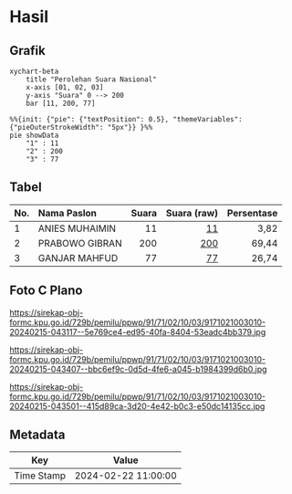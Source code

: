 # Hasil

## Grafik

```mermaid
xychart-beta
    title "Perolehan Suara Nasional"
    x-axis [01, 02, 03]
    y-axis "Suara" 0 --> 200
    bar [11, 200, 77]
```

```mermaid
%%{init: {"pie": {"textPosition": 0.5}, "themeVariables": {"pieOuterStrokeWidth": "5px"}} }%%
pie showData
    "1" : 11
    "2" : 200
    "3" : 77
```

## Tabel

| No. | Nama Paslon    | Suara | Suara (raw) | Persentase |
|:--- |:-------------- | -----:| -----------:| ----------:|
| 1   | ANIES MUHAIMIN | 11    | [11][p-1]   | 3,82       |
| 2   | PRABOWO GIBRAN | 200   | [200][p-2]  | 69,44      |
| 3   | GANJAR MAHFUD  | 77    | [77][p-3]   | 26,74      |


[p-1]: https://github.com/gigit-pemilu/pemilu-2024/blob/main/pilpres/hitung-suara/sub/91-papua/sub/71-kota-jayapura/sub/02-jayapura-selatan/sub/1003-numbay/sub/010-tps/sub/paslon-1.txt
[p-2]: https://github.com/gigit-pemilu/pemilu-2024/blob/main/pilpres/hitung-suara/sub/91-papua/sub/71-kota-jayapura/sub/02-jayapura-selatan/sub/1003-numbay/sub/010-tps/sub/paslon-2.txt
[p-3]: https://github.com/gigit-pemilu/pemilu-2024/blob/main/pilpres/hitung-suara/sub/91-papua/sub/71-kota-jayapura/sub/02-jayapura-selatan/sub/1003-numbay/sub/010-tps/sub/paslon-3.txt

## Foto C Plano

https://sirekap-obj-formc.kpu.go.id/729b/pemilu/ppwp/91/71/02/10/03/9171021003010-20240215-043117--5e769ce4-ed95-40fa-8404-53eadc4bb379.jpg

https://sirekap-obj-formc.kpu.go.id/729b/pemilu/ppwp/91/71/02/10/03/9171021003010-20240215-043407--bbc6ef9c-0d5d-4fe6-a045-b1984399d6b0.jpg

https://sirekap-obj-formc.kpu.go.id/729b/pemilu/ppwp/91/71/02/10/03/9171021003010-20240215-043501--415d89ca-3d20-4e42-b0c3-e50dc14135cc.jpg


## Metadata

| Key        | Value               |
| ---------- | ------------------- |
| Time Stamp | 2024-02-22 11:00:00 |



